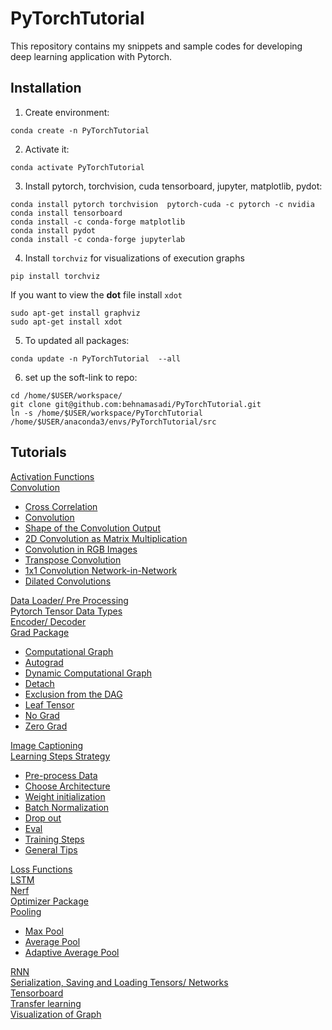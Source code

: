 # PyTorchTutorial
This repository contains my snippets and sample codes for developing deep learning application with Pytorch.

## Installation
1. Create environment:

```
conda create -n PyTorchTutorial
```

2. Activate it:

```
conda activate PyTorchTutorial
```

3. Install pytorch, torchvision, cuda tensorboard, jupyter, matplotlib, pydot:

```
conda install pytorch torchvision  pytorch-cuda -c pytorch -c nvidia 
conda install tensorboard
conda install -c conda-forge matplotlib  
conda install pydot
conda install -c conda-forge jupyterlab
```


4. Install `torchviz` for visualizations of execution graphs 

```
pip install torchviz
```

If you want to view the <b>dot</b> file install `xdot`

```
sudo apt-get install graphviz
sudo apt-get install xdot
```

5. To updated all packages:

```
conda update -n PyTorchTutorial  --all
```


6. set up the soft-link to repo:
```
cd /home/$USER/workspace/
git clone git@github.com:behnamasadi/PyTorchTutorial.git
ln -s /home/$USER/workspace/PyTorchTutorial /home/$USER/anaconda3/envs/PyTorchTutorial/src
```



## Tutorials

[Activation Functions](activation_functions/activation_function.ipynb)  
[Convolution](conv/cross_correlation_convolution.ipynb)  
- [Cross Correlation](conv/cross_correlation_convolution.ipynb#Cross-Correlation)  
- [Convolution](conv/cross_correlation_convolution.ipynb#Convoloution)  
- [Shape of the Convolution Output](conv/cross_correlation_convolution.ipynb#Shape-of-the-Convolution-Output)  
- [2D Convolution as Matrix Multiplication](conv/cross_correlation_convolution.ipynb#2D-Convolution-as-Matrix-Multiplication)  
- [Convolution in RGB Images](conv/cross_correlation_convolution.ipynb#Convolution-in-RGB-Images)  
- [Transpose Convolution](conv/cross_correlation_convolution.ipynb#Transpose-Convolution)  
- [1x1 Convolution Network-in-Network](conv/cross_correlation_convolution.ipynb#1x1-Convolution-Network-in-Network)  
- [Dilated Convolutions](conv/cross_correlation_convolution.ipynb#Dilated-Convolutions)  

[Data Loader/ Pre Processing](data_loader_pre_processing/index.ipynb)  
[Pytorch Tensor Data Types](data_types/index.ipynb)  
[Encoder/ Decoder](encoder/index.ipynb)  
[Grad Package](grad_package/)  
- [Computational Graph](grad_package/grad.ipynb#Computational-Graph)
- [Autograd](grad_package/grad.ipynb#Autograd)  
- [Dynamic Computational Graph](grad_package/grad.ipynb#)  
- [Detach](grad_package/grad.ipynb#detach)  
- [Exclusion from the DAG](grad_package/grad.ipynb#Exclusion-from-the-DAG)  
- [Leaf Tensor](grad_package/grad.ipynb#Leaf)  
- [No Grad](grad_package/grad.ipynb#no_grad())  
- [Zero Grad](grad_package/grad.ipynb#zero_grad)  

[Image Captioning](image_captioning)  
[Learning Steps Strategy](learning_steps_strategy/index.ipynb#Pre-process-Data)  
- [Pre-process Data](learning_steps_strategy/index.ipynb#Pre-process-Data)  
- [Choose Architecture](learning_steps_strategy/index.ipynb#Choose-Architecture)  
- [Weight initialization](learning_steps_strategy/index.ipynb#Weight-initialization)  
- [Batch Normalization](learning_steps_strategy/index.ipynb#Batch-Normalization)  
- [Drop out](learning_steps_strategy/index.ipynb#Drop-out)  
- [Eval](learning_steps_strategy/index.ipynb#Eval)  
- [Training Steps](learning_steps_strategy/index.ipynb#Training-Steps)  
- [General Tips](learning_steps_strategy/index.ipynb#General-Tips)  

[Loss Functions](loss_functions/loss_functions.ipynb)  
[LSTM](LSTM/index.ipynb)  
[Nerf](nerf/index.py)  
[Optimizer Package](optim_package/index.pynb)  
[Pooling](pooling/index.ipynb)  
- [Max Pool](pooling/index.ipynb#Max-Pool)  
- [Average Pool](pooling/index.ipynb#Average-Pool)  
- [Adaptive Average Pool](pooling/index.ipynb#Adaptive-Average-Pool)  

[RNN](rnn/index.ipynb)  
[Serialization, Saving and Loading Tensors/ Networks](serialization_saving_loading/index.ipynb)  
[Tensorboard](tensorboard/index.ipynb)  
[Transfer learning](transfer_learning/transfer_learning.ipynb)  
[Visualization of Graph](torchviz_visualize_graphs/index.ipynb)  
